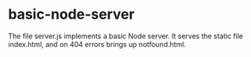# basic-node-server

The file server.js implements a basic Node server. It serves the static file index.html, and on 404 errors brings up notfound.html.